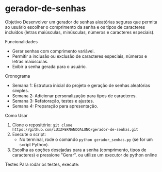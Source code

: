 # gerador-de-senhas
Objetivo
Desenvolver um gerador de senhas aleatórias seguras que permita ao usuário escolher o comprimento da senha e os tipos de caracteres incluídos (letras maiúsculas, minúsculas, números e caracteres especiais).

Funcionalidades
- Gerar senhas com comprimento variável.
- Permitir a inclusão ou exclusão de caracteres especiais, números e letras maiúsculas.
- Exibir a senha gerada para o usuário.

Cronograma
- Semana 1: Estrutura inicial do projeto e geração de senhas aleatórias simples.
- Semana 2: Adicionar personalização para tipos de caracteres.
- Semana 3: Refatoração, testes e ajustes.
- Semana 4: Preparação para apresentação.

Como Usar
1. Clone o repositório: `git clone https://github.com/LUIZFERNANDOALUNO/gerador-de-senhas.git`
2. Execute o script:
   - No terminal, rode o comando `python gerador_senhas.py` (se for um script Python).
3. Escolha as opções desejadas para a senha (comprimento, tipos de caracteres) e pressione "Gerar".
 ou utilize um executor de python online

Testes
Para rodar os testes, execute:
